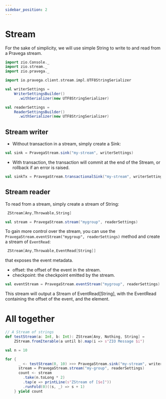 ```yaml
---
sidebar_position: 2
---
```

# Stream

For the sake of simplicity, we will use simple String to write to and read from a Pravega stream.


```scala mdoc:silent
import zio.Console._
import zio.stream._
import zio.pravega._

import io.pravega.client.stream.impl.UTF8StringSerializer

val writerSettings =
    WriterSettingsBuilder()
      .withSerializer(new UTF8StringSerializer)

val readerSettings =
    ReaderSettingsBuilder()
      .withSerializer(new UTF8StringSerializer)


```

## Stream writer

* Without transaction in a stream, simply create a Sink:

```scala mdoc:silent
val sink = PravegaStream.sink("my-stream", writerSettings)
```
* With transaction, the transaction will commit at the end of the Stream, or rollback if an error is raised.

```scala mdoc:silent
val sinkTx = PravegaStream.transactionalSink("my-stream", writerSettings)
```

## Stream reader

To read from a stream, simply create a stream of String: 
```scala 
 ZStream[Any,Throwable,String]
```

```scala mdoc:silent
val stream = PravegaStream.stream("mygroup", readerSettings)
```

To gain more control over the stream, you can use the `PravegaStream.eventStream("mygroup", readerSettings)` method and create a stream of `EventRead`: 

```scala 
 ZStream[Any,Throwable,EventRead[String]]
```
 that exposes the event metadata.

* offset: the offset of the event in the stream.
* checkpoint: the checkpoint emitted by the stream.

```scala mdoc:silent
val eventStream = PravegaStream.eventStream("mygroup", readerSettings)
```

This stream will output a Stream of EventRead[String], with the EventRead containing the offset of the event, and the element.

# All together 


```scala mdoc:silent
// A Stream of strings
def testStream(a: Int, b: Int): ZStream[Any, Nothing, String] =
    ZStream.fromIterable(a until b).map(i => s"ZIO Message $i")

val n = 10

for {
      _ <- testStream(0, 10) >>> PravegaStream.sink("my-stream", writerSettings)
      stream = PravegaStream.stream("my-group", readerSettings)
      count <- stream
        .take(n.toLong * 2)
        .tap(e => printLine(s"ZStream of [$e]"))
        .runFold(0)((s, _) => s + 1)
    } yield count
```